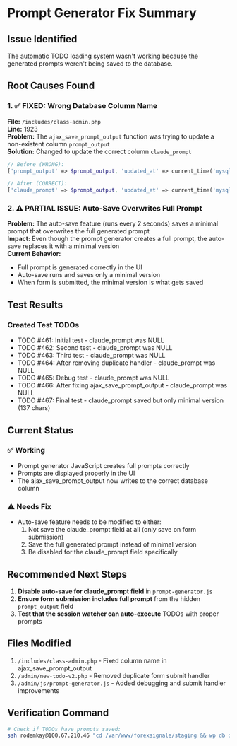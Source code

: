 # Prompt Generator Fix Summary

## Issue Identified
The automatic TODO loading system wasn't working because the generated prompts weren't being saved to the database.

## Root Causes Found

### 1. ✅ FIXED: Wrong Database Column Name
**File:** `/includes/class-admin.php`  
**Line:** 1923  
**Problem:** The `ajax_save_prompt_output` function was trying to update a non-existent column `prompt_output`  
**Solution:** Changed to update the correct column `claude_prompt`

```php
// Before (WRONG):
['prompt_output' => $prompt_output, 'updated_at' => current_time('mysql')]

// After (CORRECT):
['claude_prompt' => $prompt_output, 'updated_at' => current_time('mysql')]
```

### 2. ⚠️ PARTIAL ISSUE: Auto-Save Overwrites Full Prompt
**Problem:** The auto-save feature (runs every 2 seconds) saves a minimal prompt that overwrites the full generated prompt  
**Impact:** Even though the prompt generator creates a full prompt, the auto-save replaces it with a minimal version  
**Current Behavior:**
- Full prompt is generated correctly in the UI
- Auto-save runs and saves only a minimal version
- When form is submitted, the minimal version is what gets saved

## Test Results

### Created Test TODOs
- TODO #461: Initial test - claude_prompt was NULL
- TODO #462: Second test - claude_prompt was NULL  
- TODO #463: Third test - claude_prompt was NULL
- TODO #464: After removing duplicate handler - claude_prompt was NULL
- TODO #465: Debug test - claude_prompt was NULL
- TODO #466: After fixing ajax_save_prompt_output - claude_prompt was NULL
- TODO #467: Final test - claude_prompt saved but only minimal version (137 chars)

## Current Status

### ✅ Working
- Prompt generator JavaScript creates full prompts correctly
- Prompts are displayed properly in the UI
- The ajax_save_prompt_output now writes to the correct database column

### ⚠️ Needs Fix
- Auto-save feature needs to be modified to either:
  1. Not save the claude_prompt field at all (only save on form submission)
  2. Save the full generated prompt instead of minimal version
  3. Be disabled for the claude_prompt field specifically

## Recommended Next Steps

1. **Disable auto-save for claude_prompt field** in `prompt-generator.js`
2. **Ensure form submission includes full prompt** from the hidden `prompt_output` field
3. **Test that the session watcher can auto-execute** TODOs with proper prompts

## Files Modified
1. `/includes/class-admin.php` - Fixed column name in ajax_save_prompt_output
2. `/admin/new-todo-v2.php` - Removed duplicate form submit handler
3. `/admin/js/prompt-generator.js` - Added debugging and submit handler improvements

## Verification Command
```bash
# Check if TODOs have prompts saved:
ssh rodemkay@100.67.210.46 "cd /var/www/forexsignale/staging && wp db query 'SELECT id, title, LENGTH(claude_prompt) as prompt_length, bearbeiten FROM stage_project_todos WHERE bearbeiten = 1 ORDER BY id DESC LIMIT 10'"
```